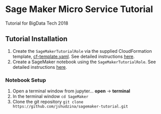 # Sage Maker Micro Service Tutorial

Tutorial for BigData Tech 2018

## Tutorial Installation

1. Create the ```SageMakerTutorialRole``` via the supplied CloudFormation
  template, [cf-template.yaml](cf-template.yaml).  See detailed instructions [here](RoleSetup.md).
2. Create a SageMaker notebook using the ```SageMakerTutorialRole```. See detailed instructions [here](CreateNotebook.md).


### Notebook Setup

1. Open a terminal window from jupyter...   **open** -> **terminal**
2. In the terminal window ```cd SageMaker```
3. Clone the git repository ```git clone https://github.com/jshudzina/sagemaker-tutorial.git```
